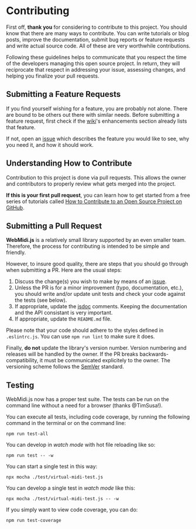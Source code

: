 # Contributing

First off, **thank you** for considering to contribute to this project. You should know that there 
are many ways to contribute. You can write tutorials or blog posts, improve the documentation, 
submit bug reports or feature requests and write actual source code. All of these are very 
worthwhile contributions.

Following these guidelines helps to communicate that you respect the time of the developers managing 
this open source project. In return, they will reciprocate that respect in addressing your issue, 
assessing changes, and helping you finalize your pull requests.

## Submitting a Feature Requests

If you find yourself wishing for a feature, you are probably not alone. There are bound to be others 
out there with similar needs. Before submitting a feature request, first check if the 
[wiki](https://github.com/djipco/webmidi/wiki)'s enhancements section already lists that feature. 

If not, open an [issue](https://github.com/djipco/webmidi/issues) which describes the feature you 
would like to see, why you need it, and how it should work.

## Understanding How to Contribute

Contribution to this project is done via pull requests. This allows the owner and contributors to
properly review what gets merged into the project. 

**If this is your first pull request**, you can learn how to get started from a free series of 
tutorials called 
[How to Contribute to an Open Source Project on GitHub](https://egghead.io/series/how-to-contribute-to-an-open-source-project-on-github).

## Submitting a Pull Request

**WebMidi.js** is a relatively small library supported by an even smaller team. Therefore, the 
process for contributing is intended to be simple and friendly. 

However, to insure good quality, there are steps that you should go through when submitting a PR. 
Here are the usual steps:

1. Discuss the change(s) you wish to make by means of an 
[issue](https://github.com/djipco/webmidi/issues).
2. Unless the PR is for a minor improvement (typo, documentation, etc.), you should write and/or 
update unit tests and check your code against the tests (see below).
3. If appropriate, update the [jsdoc](http://usejsdoc.org/) comments. Keeping the documentation and
the API consistant is very important.
4. If appropriate, update the `README.md` file.

Please note that your code should adhere to the styles defined in `.eslintrc.js`. You can use 
`npm run lint` to make sure it does.

Finally, **do not** update the library's version number. Version numbering and releases will be 
handled by the owner. If the PR breaks backwards-compatibility, it must be communicated explicitely
to the owner. The versioning scheme follows the [SemVer](http://semver.org/) standard.

## Testing

WebMidi.js now has a proper test suite. The tests can be run on the command line without a need for
a browser (thanks @TimSusa!).

You can execute all tests, including code coverage, by running the following command in the 
terminal or on the command line:

``` 
npm run test-all
``` 

You can develop in *watch mode* with hot file reloading like so: 
``` 
npm run test -- -w
``` 

You can start a single test in this way:
``` 
npx mocha ./test/virtual-midi-test.js
``` 

You can develop a single test in *watch mode* like this:
``` 
npx mocha ./test/virtual-midi-test.js -- -w
``` 

If you simply want to view code coverage, you can do:
``` 
npm run test-coverage
``` 
